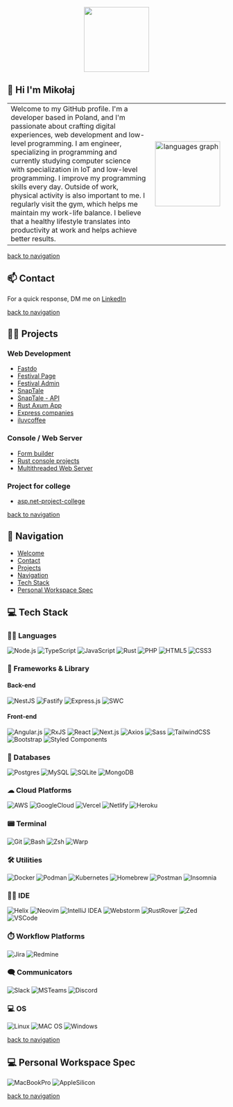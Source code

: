 <p align="center">
  <img src="https://rustacean.net/assets/rustacean-flat-gesture.svg" width="150">
</p>

## 👋 Hi I'm Mikołaj
<table>
  <tr>
    <td width="65%">
Welcome to my GitHub profile.
I'm a developer based in Poland, and I'm passionate about crafting digital experiences, web development and low-level programming. I am engineer, specializing in programming and currently studying computer science with specialization in IoT and low-level programming. I improve my programming skills every day. Outside of work, physical activity is also important to me. I regularly visit the gym, which helps me maintain my work-life balance. I believe that a healthy lifestyle translates into productivity at work and helps achieve better results.
    </td>
    <td width="35%">
      <div align="center">
        <img src="https://github-readme-stats.vercel.app/api/top-langs?username=vertyll&locale=en&hide_title=false&layout=compact&card_width=320&langs_count=5&theme=onedark&hide_border=false&order=2" height="150" alt="languages graph" />
      </div>
    </td>
  </tr>
</table>

[back to navigation](#-navigation)
## 📫 Contact
For a quick response, DM me on [LinkedIn](https://www.linkedin.com/in/mikolaj-gawron/)

[back to navigation](#-navigation)
## 👷‍♂️ Projects

### Web Development

- [Fastdo](https://github.com/vertyll/fastdo)
- [Festival Page](https://github.com/vertyll/festival-page)
- [Festival Admin](https://github.com/vertyll/festival-admin)
- [SnapTale](https://github.com/vertyll/SnapTale)
- [SnapTale - API](https://github.com/vertyll/SnapTale-API)
- [Rust Axum App](https://github.com/vertyll/rust-axum-app)
- [Express companies](https://github.com/vertyll/express-firmy)
- [iluvcoffee](https://github.com/vertyll/iluvcoffee)

### Console / Web Server

- [Form builder](https://github.com/vertyll/form-builder)
- [Rust console projects](https://github.com/vertyll/rust-console-projects)
- [Multithreaded Web Server](https://github.com/vertyll/multithreaded-web-server)

### Project for college

- [asp.net-project-college](https://github.com/vertyll/asp.net-project-college)

[back to navigation](#-navigation)
## 🧭 Navigation

- [Welcome](#-hi-im-mikołaj)
- [Contact](#-contact)
- [Projects](#%EF%B8%8F-projects)
- [Navigation](#-navigation)
- [Tech Stack](#-tech-stack)
- [Personal Workspace Spec](#-personal-workspace-spec)

## 💻 Tech Stack

### 👩‍💻 Languages

![Node.js](https://img.shields.io/badge/Node%20js-339933?style=for-the-badge&logo=nodedotjs&logoColor=white)
![TypeScript](https://img.shields.io/badge/TypeScript-007ACC?style=for-the-badge&logo=typescript&logoColor=white)
![JavaScript](https://img.shields.io/badge/javascript-%23323330.svg?style=for-the-badge&logo=javascript&logoColor=%23F7DF1E)
![Rust](https://img.shields.io/badge/Rust-000000?style=for-the-badge&logo=rust&logoColor=white)
![PHP](https://img.shields.io/badge/PHP-777BB4?style=for-the-badge&logo=php&logoColor=white)
![HTML5](https://img.shields.io/badge/html5-%23E34F26.svg?style=for-the-badge&logo=html5&logoColor=white)
![CSS3](https://img.shields.io/badge/css3-%231572B6.svg?style=for-the-badge&logo=css3&logoColor=white)

### 🚀 Frameworks & Library

#### Back-end

![NestJS](https://img.shields.io/badge/nestjs-E0234E?style=for-the-badge&logo=nestjs&logoColor=white)
![Fastify](https://img.shields.io/badge/fastify-202020?style=for-the-badge&logo=fastify&logoColor=white)
![Express.js](https://img.shields.io/badge/Express%20js-000000?style=for-the-badge&logo=express&logoColor=white)
![SWC](https://img.shields.io/badge/SWC-282828?style=for-the-badge&logo=swc&logoColor=F8C457)

#### Front-end
![Angular.js](https://img.shields.io/badge/Angular-DD0031?style=for-the-badge&logo=angular&logoColor=white)
![RxJS](https://img.shields.io/badge/RxJS-B7178C?style=for-the-badge&logo=ReactiveX&logoColor=white)
![React](https://img.shields.io/badge/React-20232A?style=for-the-badge&logo=react&logoColor=61DAFB)
![Next.js](https://img.shields.io/badge/next%20js-000000?style=for-the-badge&logo=nextdotjs&logoColor=white)
![Axios](https://img.shields.io/badge/axios-671ddf?&style=for-the-badge&logo=axios&logoColor=white)
![Sass](https://img.shields.io/badge/Sass-CC6699?style=for-the-badge&logo=sass&logoColor=white)
![TailwindCSS](https://img.shields.io/badge/tailwindcss-%2338B2AC.svg?style=for-the-badge&logo=tailwind-css&logoColor=white)
![Bootstrap](https://img.shields.io/badge/Bootstrap-563D7C?style=for-the-badge&logo=bootstrap&logoColor=white)
![Styled Components](https://img.shields.io/badge/styled--components-DB7093?style=for-the-badge&logo=styled-components&logoColor=white)

### 💾 Databases

![Postgres](https://img.shields.io/badge/postgres-%23316192.svg?style=for-the-badge&logo=postgresql&logoColor=white)
![MySQL](https://img.shields.io/badge/mysql-%2300f.svg?style=for-the-badge&logo=mysql&logoColor=white)
![SQLite](https://img.shields.io/badge/Sqlite-003B57?style=for-the-badge&logo=sqlite&logoColor=white)
![MongoDB](https://img.shields.io/badge/MongoDB-%234ea94b.svg?style=for-the-badge&logo=mongodb&logoColor=white)

### ☁ Cloud Platforms

![AWS](https://img.shields.io/badge/Amazon_AWS-FF9900?style=for-the-badge&logo=amazonwebservices&logoColor=white)
![GoogleCloud](https://img.shields.io/badge/Google_Cloud-4285F4?style=for-the-badge&logo=google-cloud&logoColor=white)
![Vercel](https://img.shields.io/badge/Vercel-000000?style=for-the-badge&logo=vercel&logoColor=white)
![Netlify](https://img.shields.io/badge/Netlify-00C7B7?style=for-the-badge&logo=netlify&logoColor=white)
![Heroku](https://img.shields.io/badge/Heroku-430098?style=for-the-badge&logo=heroku&logoColor=white)

### 📟 Terminal

![Git](https://img.shields.io/badge/GIT-E44C30?style=for-the-badge&logo=git&logoColor=white)
![Bash](https://img.shields.io/badge/GNU%20Bash-4EAA25?style=for-the-badge&logo=GNU%20Bash&logoColor=white)
![Zsh](https://img.shields.io/badge/Zsh-F15A24?style=for-the-badge&logo=Zsh&logoColor=white)
![Warp](https://img.shields.io/badge/warp-01A4FF?style=for-the-badge&logo=warp&logoColor=white)

### 🛠 Utilities

![Docker](https://img.shields.io/badge/docker-%230db7ed.svg?style=for-the-badge&logo=docker&logoColor=white)
![Podman](https://img.shields.io/badge/podman-892CA0?style=for-the-badge&logo=podman&logoColor=white)
![Kubernetes](https://img.shields.io/badge/kubernetes-326ce5.svg?&style=for-the-badge&logo=kubernetes&logoColor=white)
![Homebrew](https://img.shields.io/badge/homebrew-FBB040?style=for-the-badge&logo=homebrew&logoColor=white)
![Postman](https://img.shields.io/badge/Postman-FF6C37?style=for-the-badge&logo=Postman&logoColor=white)
![Insomnia](https://img.shields.io/badge/Insomnia-5849be?style=for-the-badge&logo=Insomnia&logoColor=white)

### 👩‍💻 IDE

![Helix](https://img.shields.io/badge/Helix-281735?&style=for-the-badge&logo=helix&logoColor=white)
![Neovim](https://img.shields.io/badge/NeoVim-%2357A143.svg?&style=for-the-badge&logo=neovim&logoColor=white)
![IntelliJ IDEA](https://img.shields.io/badge/IntelliJ%20IDEA-000000?style=for-the-badge&logo=intellij-idea&logoColor=white)
![Webstorm](https://img.shields.io/badge/WebStorm-000000?style=for-the-badge&logo=WebStorm&logoColor=white)
![RustRover](https://img.shields.io/badge/RustRover-000000?style=for-the-badge&logo=RustRover&logoColor=white)
![Zed](https://img.shields.io/badge/Zed-white?style=for-the-badge&logo=zedindustries&logoColor=084CCF)
![VSCode](https://img.shields.io/badge/VSCode-0078D4?style=for-the-badge&logo=visual%20studio%20code&logoColor=white)

### ⏱️ Workflow Platforms

![Jira](https://img.shields.io/badge/jira-%230A0FFF.svg?style=for-the-badge&logo=jira&logoColor=white)
![Redmine](https://img.shields.io/badge/Redmine-9C0000?style=for-the-badge&logo=Redmine&logoColor=white)

### 🗨 Communicators

![Slack](https://img.shields.io/badge/Slack-4A154B?style=for-the-badge&logo=slack&logoColor=white)
![MSTeams](https://img.shields.io/badge/Microsoft_Teams-6264A7?style=for-the-badge&logo=microsoft-teams&logoColor=white)
![Discord](https://img.shields.io/badge/Discord-5865F2?style=for-the-badge&logo=discord&logoColor=white)

### 💻 OS

![Linux](https://img.shields.io/badge/Linux-FCC624?style=for-the-badge&logo=linux&logoColor=black)
![MAC OS](https://img.shields.io/badge/mac%20os-000000?style=for-the-badge&logo=apple&logoColor=white)
![Windows](https://img.shields.io/badge/Windows-0078D6?style=for-the-badge&logo=windows&logoColor=white)

[back to navigation](#-navigation)

## 💻 Personal Workspace Spec

![MacBookPro](https://img.shields.io/badge/Apple-MacBook_Pro_M3_MAX_2023-333333?style=for-the-badge&logo=apple&logoColor=white)
![AppleSilicon](https://img.shields.io/badge/apple%20silicon-333333?style=for-the-badge&logo=apple&logoColor=white)

[back to navigation](#-navigation)
